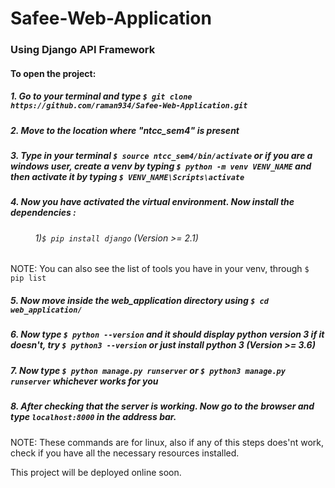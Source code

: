 # Safee-Web-Application

### Using Django API Framework

#### To open the project:

##### 1. Go to your terminal and type ``` $ git clone https://github.com/raman934/Safee-Web-Application.git ```

##### 2. Move to the location where "ntcc_sem4" is present

##### 3. Type in your terminal ``` $ source ntcc_sem4/bin/activate ``` or if you are a windows user, create a venv by typing ```$ python -m venv VENV_NAME``` and then activate it by typing ```$ VENV_NAME\Scripts\activate```

##### 4. Now you have activated the virtual environment. Now install the dependencies :
###### &nbsp;&nbsp;&nbsp;&nbsp;&nbsp;&nbsp;&nbsp;&nbsp;&nbsp;&nbsp;1)```$ pip install django``` (Version >= 2.1)

NOTE: You can also see the list of tools you have in your venv, through ```$ pip list```

##### 5. Now move inside the web_application directory using ``` $ cd web_application/ ```

##### 6. Now type ``` $ python --version ``` and it should display python version 3 if it doesn't, try ``` $ python3 --version ``` or just install python 3 (Version >= 3.6)

##### 7. Now type ``` $ python manage.py runserver ``` or ``` $ python3 manage.py runserver ``` whichever works for you

##### 8. After checking that the server is working. Now go to the browser and type ``` localhost:8000 ``` in the address bar.

NOTE: These commands are for linux, also if any of this steps does'nt work, check if you have all the necessary resources installed.

This project will be deployed online soon.

